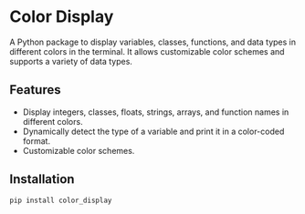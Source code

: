 # Color Display

A Python package to display variables, classes, functions, and data types in different colors in the terminal. It allows customizable color schemes and supports a variety of data types.

## Features

- Display integers, classes, floats, strings, arrays, and function names in different colors.
- Dynamically detect the type of a variable and print it in a color-coded format.
- Customizable color schemes.

## Installation

```bash
pip install color_display
